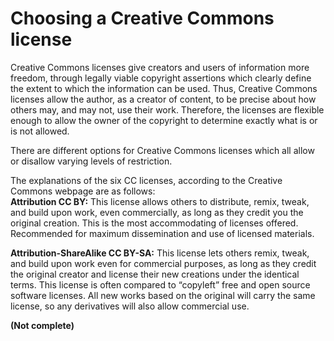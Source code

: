# Choosing a Creative Commons license 

Creative Commons licenses give creators and users of information more freedom, through legally viable copyright assertions which clearly define the extent to which the information can be used. Thus, Creative Commons licenses allow the author, as a creator of content, to be precise about how others may, and may not, use their work. Therefore, the licenses are flexible enough to allow the owner of the copyright to determine exactly what is or is not allowed.

There are different options for Creative Commons licenses which all allow or disallow varying levels of restriction. 

The explanations of the six CC licenses, according to the Creative Commons webpage are as follows:  
**Attribution CC BY:** This license allows others to distribute, remix, tweak, and build upon work, even commercially, as long as they credit you the original creation. This is the most accommodating of licenses offered. Recommended for maximum dissemination and use of licensed materials.

**Attribution-ShareAlike CC BY-SA:** This license lets others remix, tweak, and build upon work even for commercial purposes, as long as they credit the original creator and license their new creations under the identical terms. This license is often compared to “copyleft” free and open source software licenses. All new works based on the original will carry the same license, so any derivatives will also allow commercial use. 

**(Not complete)**
